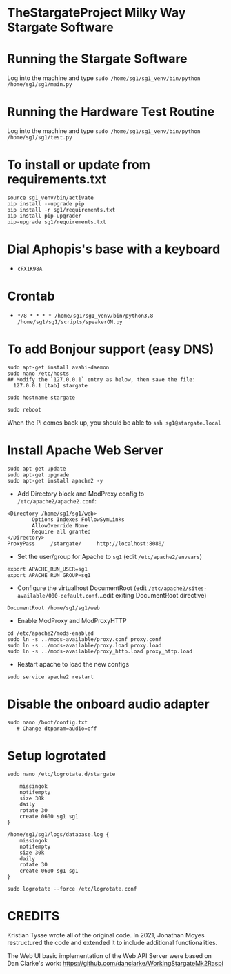 # TheStargateProject Milky Way Stargate Software

# Running the Stargate Software
Log into the machine and type `sudo /home/sg1/sg1_venv/bin/python /home/sg1/sg1/main.py`

# Running the Hardware Test Routine
Log into the machine and type `sudo /home/sg1/sg1_venv/bin/python /home/sg1/sg1/test.py`

# To install or update from requirements.txt
```
source sg1_venv/bin/activate
pip install --upgrade pip
pip install -r sg1/requirements.txt
pip install pip-upgrader
pip-upgrade sg1/requirements.txt
```

# Dial Aphopis's base with a keyboard
 - `cFX1K98A`

# Crontab
 - `*/8 * * * * /home/sg1/sg1_venv/bin/python3.8 /home/sg1/sg1/scripts/speakerON.py`

# To add Bonjour support (easy DNS)
```
sudo apt-get install avahi-daemon
sudo nano /etc/hosts
## Modify the `127.0.0.1` entry as below, then save the file:
  127.0.0.1 [tab] stargate

sudo hostname stargate

sudo reboot
```
When the Pi comes back up, you should be able to `ssh sg1@stargate.local`

# Install Apache Web Server
```
sudo apt-get update
sudo apt-get upgrade
sudo apt-get install apache2 -y
```
- Add Directory block and ModProxy config to `/etc/apache2/apache2.conf`:
```
<Directory /home/sg1/sg1/web>
        Options Indexes FollowSymLinks
        AllowOverride None
        Require all granted
</Directory>
ProxyPass     /stargate/     http://localhost:8080/
```
- Set the user/group for Apache to `sg1` (edit `/etc/apache2/envvars`)
```
export APACHE_RUN_USER=sg1
export APACHE_RUN_GROUP=sg1
```
- Configure the virtualhost DocumentRoot (edit `/etc/apache2/sites-available/000-default.conf`...edit exiting DocumentRoot directive)
```
DocumentRoot /home/sg1/sg1/web
```
- Enable ModProxy and ModProxyHTTP
```
cd /etc/apache2/mods-enabled
sudo ln -s ../mods-available/proxy.conf proxy.conf
sudo ln -s ../mods-available/proxy.load proxy.load
sudo ln -s ../mods-available/proxy_http.load proxy_http.load
```
- Restart apache to load the new configs
```
sudo service apache2 restart
```

# Disable the onboard audio adapter
```
sudo nano /boot/config.txt
   # Change dtparam=audio=off
```

# Setup logrotated
`sudo nano /etc/logrotate.d/stargate`

```/home/sg1/sg1/logs/sg1.log {
    missingok
    notifempty
    size 30k
    daily
    rotate 30
    create 0600 sg1 sg1
}

/home/sg1/sg1/logs/database.log {
    missingok
    notifempty
    size 30k
    daily
    rotate 30
    create 0600 sg1 sg1
}
```
`sudo logrotate --force /etc/logrotate.conf`

# CREDITS
Kristian Tysse wrote all of the original code. In 2021, Jonathan Moyes restructured the code and extended it to include additional functionalities.

The Web UI basic implementation of the Web API Server were based on Dan Clarke's work: https://github.com/danclarke/WorkingStargateMk2Raspi
